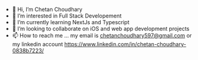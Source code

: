 - 👋 Hi, I’m Chetan Choudhary
- 👀 I’m interested in Full Stack Developement
- 🌱 I’m currently learning NextJs and Typescript
- 💞️ I’m looking to collaborate on iOS and web app development projects
- 📫 How to reach me ... my email is chetanchoudhary597@gmail.com or my linkedin account https://www.linkedin.com/in/chetan-choudhary-0838b7223/

<!---
AlfieSolomons09/AlfieSolomons09 is a ✨ special ✨ repository because its `README.md` (this file) appears on your GitHub profile.
You can click the Preview link to take a look at your changes.
--->
